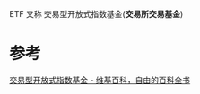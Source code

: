 
ETF 又称 交易型开放式指数基金(**交易所交易基金**)


# 参考
[交易型开放式指数基金 - 维基百科，自由的百科全书](https://zh.wikipedia.org/wiki/%E4%BA%A4%E6%98%93%E5%9E%8B%E5%BC%80%E6%94%BE%E5%BC%8F%E6%8C%87%E6%95%B0%E5%9F%BA%E9%87%91)
